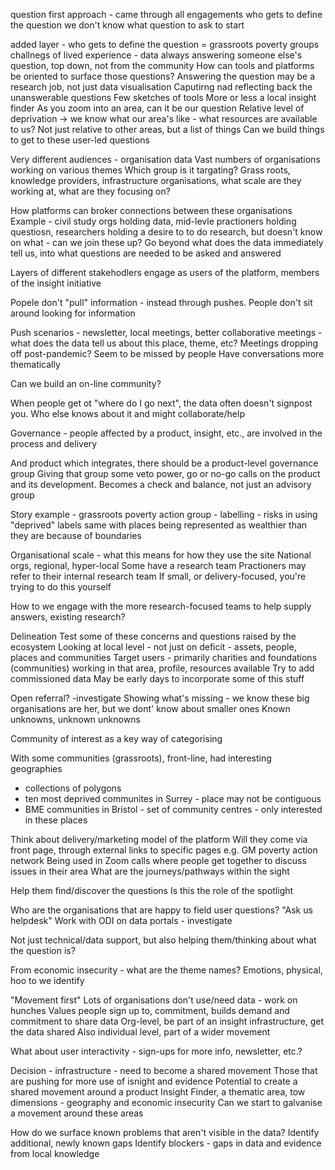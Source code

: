 question first approach - came through all engagements
who gets to define the question
we don't know what question to ask to start

added layer - who gets to define the question = grassroots poverty groups
challnegs of lived experience - data always answering someone else's question, top down, not from the community
How can tools and platforms be oriented to surface those questions?
Answering the question may be a research job, not just data visualisation
Caputirng nad reflecting back the unanswerable questions
Few sketches of tools
More or less a local insight finder
As you zoom into an area, can it be our question
Relative level of deprivation -> we know what our area's like - what resources are available to us?
Not just relative to other areas, but a list of things
Can we build things to get to these user-led questions

Very different audiences - organisation data
Vast numbers of organisations working on various themes
Which group is it targating? Grass roots, knowledge providers, infrastructure organisations, what scale are they working at, what are they focusing on?

How platforms can broker connections between these organisations
Example - civil study orgs holding data, mid-levle practioners holding questiosn, researchers holding a desire to to do research, but doesn't know on what - can we join these up?
Go beyond what does the data immediately tell us, into what questions are needed to be asked and answered

Layers of different stakehodlers engage as users of the platform, members of the insight initiative

Popele don't "pull" information - instead through pushes. People don't sit around looking for information

Push scenarios - newsletter, local meetings, better collaborative meetings - what does the data tell us about this place, theme, etc?
Meetings dropping off post-pandemic? Seem to be missed by people
Have conversations more thematically

Can we build an on-line community?

When people get ot "where do I go next", the data often doesn't signpost you. Who else knows about it and might collaborate/help

Governance - people affected by a product, insight, etc., are involved in the process and delivery

And product which integrates, there should be a product-level governance group
Giving that group some veto power, go or no-go calls on the product and its development. Becomes a check and balance, not just an advisory group

Story example - grassroots poverty action group - labelling - risks in using "deprived" labels 
same with places being represented as wealthier than they are because of boundaries

Organisational scale - what this means for how they use the site
National orgs, regional, hyper-local
Some have a research team
Practioners may refer to their internal research team
If small, or delivery-focused, you're trying to do this yourself

How to we engage with the more research-focused teams to help supply answers, existing research?



Delineation
Test some of these concerns and questions raised by the ecosystem
Looking at local level - not just on deficit - assets, people, places and communities
Target users - primarily charities and foundations (communities) working in that area, profile, resources available
Try to add commissioned data
May be early days to incorporate some of this stuff


Open referral? -investigate
Showing what's missing - we know these big organisations are her, but we dont' know about smaller ones
Known unknowns, unknown unknowns

Community of interest as a key way of categorising

With some communities (grassroots), front-line, had interesting geographies
- collections of polygons
- ten most deprived communites in Surrey - place may not be contiguous
- BME communities in Bristol - set of community centres - only interested in these places

Think about delivery/marketing model of the platform
Will they come via front page, through external links to specific pages
e.g. GM poverty action network
Being used in Zoom calls where people get together to discuss issues in their area
What are the journeys/pathways within the sight

Help them find/discover the questions
Is this the role of the spotlight

Who are the organisations that are happy to field user questions?
"Ask us helpdesk"
Work with ODI on data portals - investigate

Not just technical/data support, but also helping them/thinking about what the question is?

From economic insecurity - what are the theme names? Emotions, physical, hoo to we identify

"Movement first"
Lots of organisations don't use/need data - work on hunches
Values people sign up to, commitment, builds demand and commitment to share data
Org-level, be part of an insight infrastructure, get the data shared
Also individual level, part of a wider movement

What about user interactivity - sign-ups for more info, newsletter, etc.?

Decision - infrastructure - need to become a shared movement
Those that are pushing for more use of isnight and evidence
Potential to create a shared movement around a product
Insight Finder, a thematic area, tow dimensions - geography and economic insecurity
Can we start to galvanise a movement around these areas

How do we surface known problems that aren't visible in the data?
Identify additional, newly known gaps
Identify blockers - gaps in data and evidence from local knowledge

